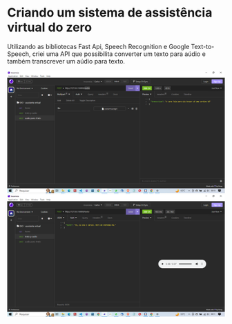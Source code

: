 # Criando um sistema de assistência virtual do zero

Utilizando as bibliotecas Fast Api, Speech Recognition e Google Text-to-Speech, criei uma API que possibilita converter um texto para aúdio e também transcrever um aúdio para texto.

![](https://github.com/casjunior93/Desafio-DIO-Criando-um-sistema-de-assistencia-virtual-do-zero/blob/main/assets/2023-04-24%20(1).png)
![](https://github.com/casjunior93/Desafio-DIO-Criando-um-sistema-de-assistencia-virtual-do-zero/blob/main/assets/2023-04-24%20(2).png)
